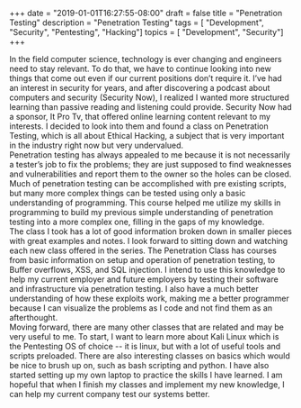 +++
date = "2019-01-01T16:27:55-08:00"
draft = false
title = "Penetration Testing"
description = "Penetration Testing"
tags        = [ "Development", "Security", "Pentesting", "Hacking"]
topics      = [ "Development", "Security"]
+++

In the field computer science, technology is ever changing and engineers need to stay relevant. To do that, we have to continue looking into new things that come out even if our current positions don’t require it. I’ve had an interest in security for years, and after discovering a podcast about computers and security (Security Now), I realized I wanted more structured learning than passive reading and listening could provide. Security Now had a sponsor, It Pro Tv, that offered online learning content relevant to my interests. I decided to look into them and found a class on Penetration Testing, which is all about Ethical Hacking, a subject that is very important in the industry right now but very undervalued.
<br>
Penetration testing has always appealed to me because it is not necessarily a tester’s job to fix the problems; they are just supposed to find weaknesses and vulnerabilities and report them to the owner so the holes can be closed. Much of penetration testing can be accomplished with pre existing scripts, but many more complex things can be tested using only a basic understanding of programming. This course helped me utilize my skills in programming to build my previous simple understanding of penetration testing into a more complex one, filling in the gaps of my knowledge. 
<br>
The class I took has a lot of good information broken down in smaller pieces with great examples and notes. I look forward to sitting down and watching each new class offered in the series. The Penetration Class has courses from basic information on setup and operation of penetration testing, to Buffer overflows, XSS, and SQL injection. I intend to use this knowledge to help my current employer and future employers by testing their software and infrastructure via penetration testing. I also have a much better understanding of how these exploits work, making me a better programmer because I can visualize the problems as I code and not find them as an afterthought.
<br>
Moving forward, there are many other classes that are related and may be very useful to me.
To start, I want to learn more about Kali Linux which is the Pentesting OS of choice -- it is linux, but with a lot of useful tools and scripts preloaded. There are also interesting classes on basics which would be nice to brush up on, such as bash scripting and python. I have also started setting up my own laptop to practice the skills I have learned. I am hopeful that when I finish my classes and implement my new knowledge, I can help my current company test our systems better. 
